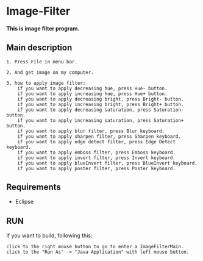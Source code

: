 # Image-Filter
#### This is image filter program.

## Main description

    1. Press File in menu bar.

    2. And get image on my computer.

    3. how to apply image filter:
        if you want to apply decreasing hue, press Hue- button.
        if you want to apply increasing hue, press Hue+ button.
        if you want to apply decreasing bright, press Bright- button.
        if you want to apply increasing bright, press Bright+ button.
        if you want to apply decreasing saturation, press Saturation- button.
        if you want to apply increasing saturation, press Saturation+ button.
        if you want to apply blur filter, press Blur keyboard.
        if you want to apply sharpen filter, press Sharpen keyboard.
        if you want to apply edge detect filter, press Edge Detect keyboard.
        if you want to apply emboss filter, press Emboss keyboard.
        if you want to apply invert filter, press Invert keyboard.
        if you want to apply blueInvert filter, press BlueInvert keyboard.
        if you want to apply poster filter, press Poster keyboard.

## Requirements

- Eclipse

## RUN

If you want to build, following this:

    click to the right mouse button to go to enter a ImageFilterMain.
    click to the "Run As" -> "Java Application" with left mouse button.
